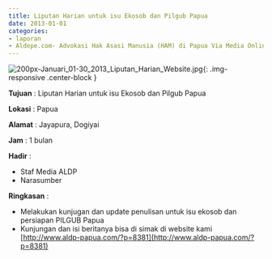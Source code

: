 ```yaml
---
title: Liputan Harian untuk isu Ekosob dan Pilgub Papua
date: 2013-01-01
categories:
- laporan
- Aldepe.com- Advokasi Hak Asasi Manusia (HAM) di Papua Via Media Online, Mobile Phone dan Social Media
---
```

![200px-Januari_01-30_2013_Liputan_Harian_Website.jpg](/uploads/200px-Januari_01-30_2013_Liputan_Harian_Website.jpg){: .img-responsive .center-block }

**Tujuan** : Liputan Harian untuk isu Ekosob dan Pilgub Papua

**Lokasi** : Papua

**Alamat** : Jayapura, Dogiyai

**Jam** : 1 bulan

**Hadir** : 
* Staf Media ALDP
* Narasumber

**Ringkasan** : 
* Melakukan kunjugan dan update penulisan untuk isu ekosob dan persiapan PILGUB Papua
* Kunjungan dan isi beritanya bisa di simak di website kami [http://www.aldp-papua.com/?p=8381](http://www.aldp-papua.com/?p=8381)
